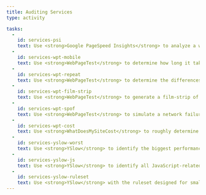 ```yaml
---
title: Auditing Services
type: activity

tasks:
  -
    id: services-psi
    text: Use <strong>Google PageSpeed Insights</strong> to analyze a web page. Use the information to make a plan for fixing the issues.
  -
    id: services-wpt-mobile
    text: Use <strong>WebPageTest</strong> to determine how long it takes a web page to start rendering using a Moto E on 3G mobile connection.
  -
    id: services-wpt-repeat
    text: Use <strong>WebPageTest</strong> to determine the differences between a "cold" load (first-time visit) versus a repeat visit with browser cache primed.
  -
    id: services-wpt-film-strip
    text: Use <strong>WebPageTest</strong> to generate a film-strip of a web page render.
  -
    id: services-wpt-spof
    text: Use <strong>WebPageTest</strong> to simulate a network failure in order to test a site's resilience to network problems.
  -
    id: services-wpt-cost
    text: Use <strong>WhatDoesMySiteCost</strong> to roughly determine the cost of a web page in various countries.
  -
    id: services-yslow-worst
    text: Use <strong>YSlow</strong> to identify the biggest performance problems with a site.
  -
    id: services-yslow-js
    text: Use <strong>YSlow</strong> to identify all JavaScript-related scores and determine how to fix them (if needed).
  -
    id: services-yslow-ruleset
    text: Use <strong>YSlow</strong> with the ruleset designed for small sites and blogs. Compare the score to YSlow v2.
---
```

